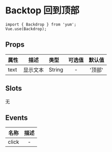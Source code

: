# Backtop 回到顶部

```JS
import { Backdrop } from 'yum';
Vue.use(Backdrop);
```


## Props

| 属性 | 描述 | 类型 | 可选值 | 默认值 |
| - | :-: | :- | :-: | :-: |
| text | 显示文本 | String | - | '顶部' |


## Slots

无


## Events

| 名称 | 描述 |
| :-: | :-: |
| click | - |

